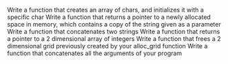 Write a function that creates an array of chars, and initializes it with a specific char
Write a function that returns a pointer to a newly allocated space in memory, which contains a copy of the string given as a parameter
Write a function that concatenates two strings
Write a function that returns a pointer to a 2 dimensional array of integers
Write a function that frees a 2 dimensional grid previously created by your alloc_grid function
Write a function that concatenates all the arguments of your program
